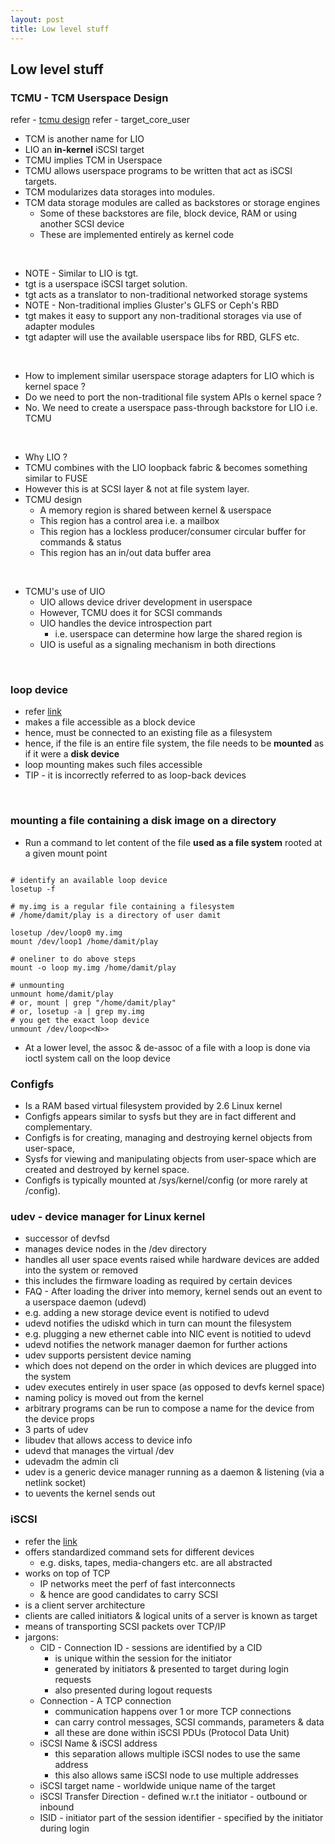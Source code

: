 ```yaml
---
layout: post
title: Low level stuff
---
```


## Low level stuff

### TCMU - TCM Userspace Design

refer - [tcmu design](https://www.kernel.org/doc/Documentation/target/tcmu-design.txt)
refer - target_core_user

- TCM is another name for LIO
- LIO an **in-kernel** iSCSI target
- TCMU implies TCM in Userspace
- TCMU allows userspace programs to be written that act as iSCSI targets.
- TCM modularizes data storages into modules.
- TCM data storage modules are called as backstores or storage engines
  - Some of these backstores are file, block device, RAM or using another SCSI device
  - These are implemented entirely as kernel code

<br />

- NOTE - Similar to LIO is tgt.
- tgt is a userspace iSCSI target solution.
- tgt acts as a translator to non-traditional networked storage systems
- NOTE - Non-traditional implies Gluster's GLFS or Ceph's RBD
- tgt makes it easy to support any non-traditional storages via use of adapter modules
- tgt adapter will use the available userspace libs for RBD, GLFS etc.

<br />

- How to implement similar userspace storage adapters for LIO which is kernel space ?
- Do we need to port the non-traditional file system APIs o kernel space ?
- No. We need to create a userspace pass-through backstore for LIO i.e. TCMU

<br />

- Why LIO ?
- TCMU combines with the LIO loopback fabric & becomes something similar to FUSE
- However this is at SCSI layer & not at file system layer.
- TCMU design
  - A memory region is shared between kernel & userspace
  - This region has a control area i.e. a mailbox
  - This region has a lockless producer/consumer circular buffer for commands & status
  - This region has an in/out data buffer area

<br />

- TCMU's use of UIO
  - UIO allows device driver development in userspace
  - However, TCMU does it for SCSI commands
  - UIO handles the device introspection part
    - i.e. userspace can determine how large the shared region is
  - UIO is useful as a signaling mechanism in both directions
 
<br />

### loop device

- refer [link](https://en.wikipedia.org/wiki/Loop_device)
- makes a file accessible as a block device
- hence, must be connected to an existing file as a filesystem
- hence, if the file is an entire file system, the file needs to be **mounted** as if it were a **disk device**
 - loop mounting makes such files accessible
- TIP - it is incorrectly referred to as loop-back devices

<br />

### mounting a file containing a disk image on a directory

- Run a command to let content of the file **used as a file system** rooted at a given mount point

```shell

# identify an available loop device
losetup -f

# my.img is a regular file containing a filesystem
# /home/damit/play is a directory of user damit

losetup /dev/loop0 my.img
mount /dev/loop1 /home/damit/play

# oneliner to do above steps
mount -o loop my.img /home/damit/play

# unmounting
unmount home/damit/play
# or, mount | grep "/home/damit/play"
# or, losetup -a | grep my.img
# you get the exact loop device
unmount /dev/loop<<N>>

```

- At a lower level, the assoc & de-assoc of a file with a loop is done via ioctl system call on the loop device

### Configfs

- Is a RAM based virtual filesystem provided by 2.6 Linux kernel
- Configfs appears similar to sysfs but they are in fact different and complementary. 
- Configfs is for creating, managing and destroying kernel objects from user-space, 
- Sysfs for viewing and manipulating objects from user-space which are created and destroyed by kernel space.
- Configfs is typically mounted at /sys/kernel/config (or more rarely at /config).

### udev - device manager for Linux kernel

- successor of devfsd
- manages device nodes in the /dev directory
- handles all user space events raised while hardware devices are added into the system or removed
 - this includes the firmware loading as required by certain devices
- FAQ - After loading the driver into memory, kernel sends out an event to a userspace daemon (udevd)
 - e.g. adding a new storage device event is notified to udevd
 - udevd notifies the udiskd which in turn can mount the filesystem
 - e.g. plugging a new ethernet cable into NIC event is notitied to udevd
 - udevd notifies the network manager daemon for further actions
- udev supports persistent device naming 
 - which does not depend on the order in which devices are plugged into the system
- udev executes entirely in user space (as opposed to devfs kernel space)
 - naming policy is moved out from the kernel
 - arbitrary programs can be run to compose a name for the device from the device props
- 3 parts of udev
 - libudev that allows access to device info
 - udevd that manages the virtual /dev
 - udevadm the admin cli
- udev is a generic device manager running as a daemon & listening (via a netlink socket)
 - to uevents the kernel sends out

### iSCSI

- refer the [link](https://www.ietf.org/rfc/rfc3720.txt)
- offers standardized command sets for different devices
  - e.g. disks, tapes, media-changers etc. are all abstracted
- works on top of TCP
  - IP networks meet the perf of fast interconnects
  - & hence are good candidates to carry SCSI
- is a client server architecture
- clients are called initiators & logical units of a server is known as target
- means of transporting SCSI packets over TCP/IP
- jargons:
  - CID - Connection ID - sessions are identified by a CID
    - is unique within the session for the initiator
    - generated by initiators & presented to target during login requests
    - also presented during logout requests
  - Connection - A TCP connection
    - communication happens over 1 or more TCP connections
    - can carry control messages, SCSI commands, parameters & data
    - all these are done within iSCSI PDUs (Protocol Data Unit)
  - iSCSI Name & iSCSI address
    - this separation allows multiple iSCSI nodes to use the same address
    - this also allows same iSCSI node to use multiple addresses
  - iSCSI target name - worldwide unique name of the target
  - iSCSI Transfer Direction - defined w.r.t the initiator - outbound or inbound
  - ISID - initiator part of the session identifier - specified by the initiator during login
